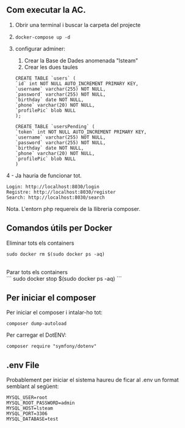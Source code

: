 ## Com executar la AC. 
1. Obrir una terminal i buscar la carpeta del projecte
1. <code>docker-compose up -d</code>
1. configurar adminer:
   1. Crear la Base de Dades anomenada "lsteam"
   1. Crear les dues taules
    
    ~~~~
    CREATE TABLE `users` (
    `id` int NOT NULL AUTO_INCREMENT PRIMARY KEY,
    `username` varchar(255) NOT NULL,
    `password` varchar(255) NOT NULL,
    `birthday` date NOT NULL,
    `phone` varchar(20) NOT NULL,
    `profilePic` blob NULL
    );

    CREATE TABLE `usersPending` (
    `token` int NOT NULL AUTO_INCREMENT PRIMARY KEY,
    `username` varchar(255) NOT NULL,
    `password` varchar(255) NOT NULL,
    `birthday` date NOT NULL,
    `phone` varchar(20) NOT NULL,
    `profilePic` blob NULL
    )
    ~~~~
4 - Ja hauria de funcionar tot. 

    Login: http://localhost:8030/login
    Registre: http://localhost:8030/register
    Search: http://localhost:8030/search

Nota. L'entorn php requereix de la llibreria composer.


## Comandos útils per Docker

Eliminar tots els containers <br>
```
sudo docker rm $(sudo docker ps -aq)
```
<br>
Parar tots els containers <br>
```
sudo docker stop $(sudo docker ps -aq)
```

## Per iniciar el composer
Per iniciar el composer i intalar-ho tot:
```
composer dump-autoload
```
Per carregar el DotENV:
```
composer require "symfony/dotenv"
```

## .env File

Probablement per iniciar el sistema haureu de ficar al .env un format semblant al següent:
```
MYSQL_USER=root
MYSQL_ROOT_PASSWORD=admin
MYSQL_HOST=lsteam
MYSQL_PORT=3306
MYSQL_DATABASE=test
```
